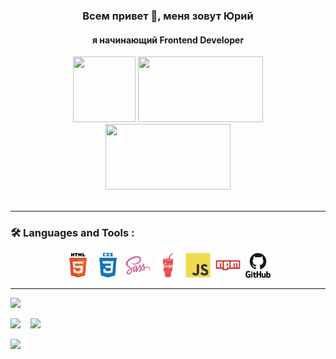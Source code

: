 <div id="header" align="center">

### Всем привет 👋, меня зовут Юрий
#### я начинающий Frontend Developer

<img src="https://media.giphy.com/media/3oKIPnAiaMCws8nOsE/giphy.gif" width="100" height="105"/>
<img src="https://media.giphy.com/media/13HgwGsXF0aiGY/giphy.gif" width="200" height="105"/>
<img src="https://media.giphy.com/media/349qKnoIBHK1i/giphy.gif" width="200" height="105"/>
<div>
<img src="https://komarev.com/ghpvc/?username=yrgenius&style=flat-square&color=blue" alt=""/>
</div>
</div>

----------

### :hammer_and_wrench: Languages and Tools :

<div id="skills" align="center">
    <img src="https://github.com/devicons/devicon/blob/master/icons/html5/html5-original-wordmark.svg" title="HTML5" alt="HTML5" width="40" height="40"/>&nbsp;
    <img src="https://github.com/devicons/devicon/blob/master/icons/css3/css3-plain-wordmark.svg"  title="CSS3" alt="CSS" width="40" height="40"/>&nbsp;
    <img src="https://github.com/devicons/devicon/blob/master/icons/sass/sass-original.svg" title="Sass" alt="Sass" width="40" height="40"/>&nbsp;
    <img src="https://github.com/devicons/devicon/blob/master/icons/gulp/gulp-plain.svg" title="Gulp" alt="Gulp" width="40" height="40"/>&nbsp;
    <img src="https://github.com/devicons/devicon/blob/master/icons/javascript/javascript-original.svg" title="JavaScript" alt="JavaScript" width="40" height="40"/>&nbsp;
    <img src="https://github.com/devicons/devicon/blob/master/icons/npm/npm-original-wordmark.svg" title="npm" alt="npm" width="40" height="40"/>&nbsp;
    <img src="https://github.com/devicons/devicon/blob/master/icons/github/github-original-wordmark.svg" title="Github" alt="Github" width="40" height="40"/>
</div>

----------

![](http://github-profile-summary-cards.vercel.app/api/cards/profile-details?username=yrgenius&theme=aura)

![](http://github-profile-summary-cards.vercel.app/api/cards/repos-per-language?username=yrgenius&theme=aura)&nbsp;&nbsp;&nbsp; ![](http://github-profile-summary-cards.vercel.app/api/cards/most-commit-language?username=yrgenius&theme=aura) 

![](http://github-profile-summary-cards.vercel.app/api/cards/productive-time?username=yrgenius&theme=aura&utcOffset=8) 










<!--

Иконки  https://github.com/devicons/devicon/tree/master/icons
Гифки   https://giphy.com/

**yrgenius/yrgenius** is a ✨ _special_ ✨ repository because its `README.md` (this file) appears on your GitHub profile.

Here are some ideas to get you started:

- 🔭 I’m currently working on ...
- 🌱 I’m currently learning ...
- 👯 I’m looking to collaborate on ...
- 🤔 I’m looking for help with ...
- 💬 Ask me about ...
- 📫 How to reach me: ...
- 😄 Pronouns: ...
- ⚡ Fun fact: ...
-->
